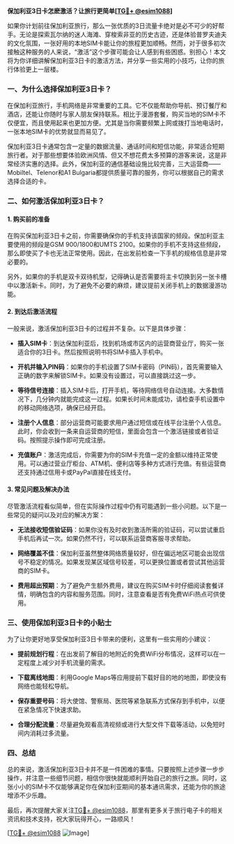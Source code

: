 **保加利亚3日卡怎麽激活？让旅行更简单[[TG💪+ @esim1088](https://t.me/s/esim1088)]**

如果你计划前往保加利亚旅行，那么一张优质的3日流量卡绝对是必不可少的好帮手。无论是探索瓦尔纳的迷人海滩、穿梭索非亚的历史古迹，还是体验普罗夫迪夫的文化氛围，一张好用的本地SIM卡能让你的旅程更加顺畅。然而，对于很多初次接触这种服务的人来说，“激活”这个步骤可能会让人感到有些困惑。别担心！本文将为你详细讲解保加利亚3日卡的激活方法，并分享一些实用的小技巧，让你的旅行体验更上一层楼。

### 一、为什么选择保加利亚3日卡？

在保加利亚旅行，手机网络是非常重要的工具。它不仅能帮助你导航、预订餐厅和酒店，还能让你随时与家人朋友保持联系。相比于漫游套餐，购买当地的SIM卡不仅便宜，而且使用起来也更加方便。尤其是当你需要频繁上网或拨打当地电话时，一张本地SIM卡的优势就显而易见了。

保加利亚3日卡通常包含一定量的数据流量、通话时间和短信功能，非常适合短期旅行者。对于那些想要体验欧洲风情、但又不想花费太多预算的游客来说，这是非常经济实惠的选择。此外，保加利亚的通信基础设施比较完善，三大运营商——Mobiltel、Telenor和A1 Bulgaria都提供质量可靠的服务，你可以根据自己的需求选择合适的卡。

### 二、如何激活保加利亚3日卡？

#### 1. 购买前的准备

在购买保加利亚3日卡之前，你需要确保你的手机支持该国家的频段。保加利亚主要使用的频段是GSM 900/1800和UMTS 2100。如果你的手机不支持这些频段，那么即使买了卡也无法正常使用。因此，在出发前检查一下手机的规格信息是非常必要的。

另外，如果你的手机是双卡双待机型，记得确认是否需要将主卡切换到另一张卡槽中以激活新卡。同时，为了避免不必要的麻烦，建议提前关闭手机上的数据漫游功能。

#### 2. 到达后激活流程

一般来说，激活保加利亚3日卡的过程并不复杂。以下是具体步骤：

- **插入SIM卡**：到达保加利亚后，找到机场或市区内的运营商营业厅，购买一张适合你的3日卡。然后按照说明书将SIM卡插入手机中。
  
- **开机并输入PIN码**：如果你的手机设置了SIM卡密码（PIN码），首先需要输入正确的数字来解锁SIM卡。如果没有设置过，可以直接跳过这一步。

- **等待信号连接**：插入SIM卡后，打开手机，等待网络信号自动连接。大多数情况下，几分钟内就能完成这一过程。如果长时间未能成功，请检查手机设置中的移动网络选项，确保已经开启。

- **注册个人信息**：部分运营商可能要求用户通过短信或在线平台注册个人信息。此时，你会收到一条来自运营商的短信，里面会包含一个激活链接或者验证码。按照提示操作即可完成注册。

- **充值账户**：激活完成后，你需要为你的SIM卡充值一定的金额以维持正常使用。可以通过营业厅柜台、ATM机、便利店等多种方式进行充值。有些运营商还支持通过信用卡或PayPal直接在线支付。

#### 3. 常见问题及解决办法

尽管激活流程看似简单，但在实际操作过程中仍有可能遇到一些小问题。以下是一些常见的疑问以及对应的解决方案：

- **无法接收短信验证码**：如果你没有及时收到激活所需的验证码，可以尝试重启手机后再试一次。如果仍然不行，可以联系运营商客服寻求帮助。

- **网络覆盖不佳**：保加利亚虽然整体网络质量较好，但在偏远地区可能会出现信号不稳定的情况。如果发现某区域信号较差，可以更换位置或者尝试其他运营商的SIM卡。

- **费用超出预期**：为了避免产生额外费用，建议在购买SIM卡时仔细阅读套餐详情，明确包含的内容和服务范围。同时，注意查看是否有免费WiFi热点可供使用。

### 三、使用保加利亚3日卡的小贴士

为了让你更好地享受保加利亚3日卡带来的便利，这里有一些实用的小建议：

- **提前规划行程**：在出发前了解目的地附近的免费WiFi分布情况，这样可以在一定程度上减少对手机流量的需求。

- **下载离线地图**：利用Google Maps等应用提前下载好目的地的地图，即使没有网络也能轻松导航。

- **保存重要号码**：将大使馆、警察局、医院等紧急联系方式保存到手机中，以便在紧急情况下快速求助。

- **合理分配流量**：尽量避免观看高清视频或进行大型文件下载等活动，以免短时间内消耗过多流量。

### 四、总结

总的来说，激活保加利亚3日卡并不是一件困难的事情。只要按照上述步骤一步步操作，并注意一些细节问题，相信你很快就能顺利开始自己的旅行之旅。同时，这张小小的SIM卡不仅能够满足你在保加利亚期间的基本通讯需求，还能为你的旅途增添不少乐趣。

最后，再次提醒大家关注[TG💪+ @esim1088](https://t.me/s/esim1088)，那里有更多关于旅行电子卡的相关资讯和技术支持，祝大家玩得开心，一路顺风！

[[TG💪+ @esim1088](https://t.me/s/esim1088) ![Image](https://i.postimg.cc/4NQfJmqS/Snipaste-2025-05-13-00-14-12.png)]